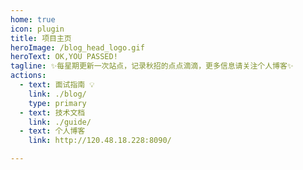 ```yaml
---
home: true
icon: plugin
title: 项目主页
heroImage: /blog_head_logo.gif
heroText: OK,YOU PASSED!
tagline: ✨每星期更新一次站点，记录秋招的点点滴滴，更多信息请关注个人博客✨
actions:
  - text: 面试指南 💡
    link: ./blog/
    type: primary
  - text: 技术文档
    link: ./guide/
  - text: 个人博客
    link: http://120.48.18.228:8090/

---
```


